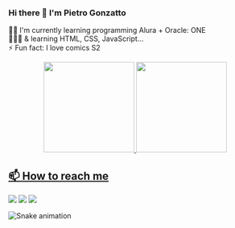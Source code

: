 ### Hi there 👋 I'm Pietro Gonzatto

 👩‍💻  I'm currently learning programming Alura + Oracle: ONE 
  <br>
  👩🏻‍🎨 & learning  HTML, CSS, JavaScript... 
  <br>
 ⚡ Fun fact: I love comics S2
  <br>
  
  <div align="center">
  <a href="https://github.com/Pietrogp">
  <img height="180em" src="https://github-readme-stats.vercel.app/api?username=Pietrogp&show_icons=true&theme=dracula&include_all_commits=true&count_private=true"/>
  <img height="180em" src="https://github-readme-stats.vercel.app/api/top-langs/?username=Pietrogp&layout=compact&langs_count=7&theme=dracula"/>
</div>
  
  
  ## 📫 How to reach me
<!-- <a href=""><img  src="https://img.shields.io/badge/Website-FF5244?style=for-the-badge&logo=website&logoColor=white"></a> -->
<a href="mailto:gonzattopietro@gmail.com"><img  src="https://img.shields.io/badge/-Email-%23333?style=for-the-badge&logo=gmail&logoColor=white"/><a/>
<a href="https://www.linkedin.com/in/pietro-gonzatto-b8bb69190/" target="_blank"><img src="https://img.shields.io/badge/-LinkedIn-%230077B5?style=for-the-badge&logo=linkedin&logoColor=white" target="_blank"></a> 
<a href="https://www.instagram.com/pietro_g.p/" target="_blank"><img src="https://img.shields.io/badge/-Instagram-%23E4405F?style=for-the-badge&logo=instagram&logoColor=white" target="_blank"></a>

![Snake animation](https://github.com/Pietrogp/Pietrogp/blob/output/github-contribution-grid-snake.svg)
